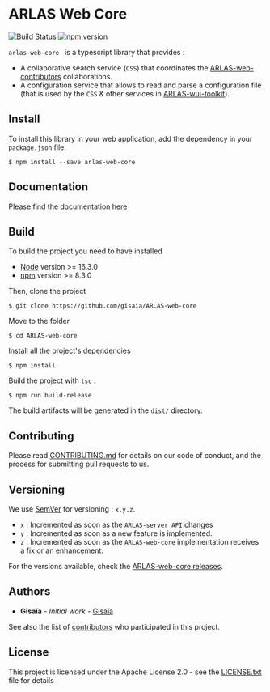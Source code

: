 # ARLAS Web Core

[![Build Status](https://travis-ci.org/gisaia/ARLAS-web-core.svg?branch=develop)](https://travis-ci.org/gisaia/ARLAS-web-core)
[![npm version](https://badge.fury.io/js/arlas-web-core.svg)](https://badge.fury.io/js/arlas-web-core)

`arlas-web-core ` is a typescript library that provides :
- A collaborative search service (`CSS`) that coordinates the [ARLAS-web-contributors](https://www.npmjs.com/package/arlas-web-contributors) collaborations.
- A configuration service that allows to read and parse a configuration file (that is used by the `CSS` & other services in [ARLAS-wui-toolkit](https://www.npmjs.com/package/arlas-wui-toolkit)).

## Install

To install this library in your web application, add the dependency in your `package.json` file.

```shell
$ npm install --save arlas-web-core
```

## Documentation

Please find the documentation [here](http://docs.arlas.io/arlas-tech/current/classes/_src_app_services_startup_startup_service_.arlascollaborativesearchservice/)

## Build

To build the project you need to have installed
- [Node](https://nodejs.org/en/) version >= 16.3.0 
- [npm](https://github.com/npm/npm) version >= 8.3.0

Then, clone the project

```shell
$ git clone https://github.com/gisaia/ARLAS-web-core
```

Move to the folder

```shell
$ cd ARLAS-web-core
```

Install all the project's dependencies

```shell
$ npm install
```

Build the project with `tsc` :

```shell
$ npm run build-release
```

The build artifacts will be generated in the `dist/` directory. 

## Contributing

Please read [CONTRIBUTING.md](https://github.com/gisaia/ARLAS-web-core/blob/master/CONTRIBUTING.md) for details on our code of conduct, and the process for submitting pull requests to us.

## Versioning

We use [SemVer](http://semver.org/) for versioning : `x.y.z`.

- `x` : Incremented as soon as the `ARLAS-server API` changes
- `y` : Incremented as soon as a new feature is implemented.
- `z` : Incremented as soon as the `ARLAS-web-core` implementation receives a fix or an enhancement.


 For the versions available, check the [ARLAS-web-core releases](https://github.com/gisaia/ARLAS-web-core/releases). 

## Authors

* **Gisaïa** - *Initial work* - [Gisaïa](http://gisaia.fr/)

See also the list of [contributors](https://github.com/gisaia/ARLAS-web-core/graphs/contributors) who participated in this project.


## License

This project is licensed under the Apache License 2.0 - see the [LICENSE.txt](LICENSE.txt) file for details
